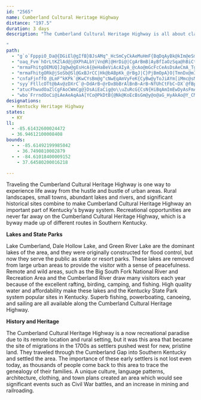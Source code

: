 ```yaml
---
id: "2565"
name: Cumberland Cultural Heritage Highway
distance: "197.5"
duration: 3 days
description: "The Cumberland Cultural Heritage Highway is all about classic small town America set in a landscape that is brimming with lakes and rivers and outstanding outdoor recreation opportunities of national significance. The small town culture of the Cumberland is important because of the Kentucky/Cumberland Plateau culture that developed after the migration of the late 1700s.  This event became a cultural cornerstone, and this area still exhibits many of those qualities. Hundreds of thousands of people return each year to trace their family roots.

"
path:
  - "g`o`FpppiO_Da@{DGiEl@gIfB}BJsAMq^_HcSmCyCkAeMuHmF{BqDqAyBk@kIm@eSmAaDFuBb@wBt@{NlIoAd@iGnAsCNkFz@_MrAcHPmCYiW{ImL{GsFcBmCyA{A_BqAgB_OkTqNaSe@m@e@mAa@eCCuA@qKIaBUsAw@aCoFeLs@mCYsByBij@c@_DsBaH_@yDXw[IsB_@{CuDoLgA_Du@cBu@oAaAkA}GoGs@mA[_AYwA_@mF@_BL{An@aCn@kA|AmB^w@^gB@sBQyAY}@oC{DwA_C{F{Mq@cCEyB^_ECgAo@sEAeCZgCnBgEVkAJw@?oBWsBQm@yBgEeAu@y@Oo@CkFNuA_@wAeA}B}CsA{B{@sByAsEiA{B{KoMe@oASyANaBh@uANWlAs@`^oMrAq@jBaB|@qAnAyClE_UrCgPbA_Dt@eB`EwGdBcBnAg@zD[hBe@lDkBpAqAj@u@n@aBdBkHfEcRh@_DTcECwGFsAx@{JGeC_@cC{@eCwCsEmZea@kAsAqCgCqJmGsQyIiAgAeA_ByAuDaAcDUiCUuo@Eap@YkCc@uAo@iA]]aAq@aGeC_As@y@{@}CiEyBcBgF_CcAYiAOoBDiB\\{J`CmALsBAiASeA_@wf@iYoB_B_AmAkCgEyAgBaBcBoBgAqAYuA?qVpC{BOqAc@_Aw@iRiWyBeDo@}Ac@eBcAaJ_@}Ai@uAyAgBuDqBkCgBuAkB}AoDi@yCK_DFac@KsEo@sJ]_Bk@sAy@kAiAy@mFaCmA{@_HsHeHmEiAcA_AmAcAoCiGmXwAcEsGyL}b@ku@sCmEyAgDkFsOaAaC_AeAc@Y_@A_Ae@eI}AyB{@sCcCgFiF_BmBuK}S_@yAoBaLwg@g`DmDeUe@_HcAiu@BaDRaBfCsK|@mEXeB`@{EhAse@vGisAt@gZ^sTZmFwEcDiBaBsB{ByCqEyq@}qAcEsH}A_C}BiCeBcBmFoDcBs@mAWyJsCqFsBmDkByE{D_Am@wEeAiAk@wFiKc@wAaA{Gc@sA_IgNyAsCKg@JS?Y"
  - "oaq_Fvm`hOrLtKZlAd@j@XPhALbY|Vn@R|@HrDi@|CgArBmB|AyBfIaOzSqa@hBiCtAyAtCyBlDyAhQeDbDaAnAq@bAaA~@kAn@sAl@eBn@_DbCkZbAwIxAmJhBgI`FaQxKm^jC{HtB_IbW}y@|@mEXuCHwDCyBI_Ce@uDo`@ehC_e@qmCWsBc@mGQoGHuFfIkjCBsFCiGOyFyE}aAY{LBmJxDsdBh@sIhAgIxAiGtAgElv@qkBhCyHlC}JxBuKjAyIdA}Kj@oPnA{qAbAg_DzI}xCDmD_@gNi@ma@sBqjAEaHFuB`@yF^qCd@mCfBaG~CyG~LkTjByEr@sCd@_DRaD?uFWyDW_B_CcJ}Vo{@oN_g@gVqy@uAmFmB_JuAkI_AyHg@{Fs@uLUaK?mNh@q~@EaIa@gMa@{Gy@mIiQe|Ay@sO}Bii@AyGJgEVaDbAaHtJmi@d@kDPoDImFsCar@SaKa@mEgBgd@QqBm@_Di@aBsAkC_AoAoBiBq~@ip@aJyHcDiDgi@sq@gE{FuCmEaDoFkbAkiBgDoHuAwDmRgk@uAoDsDyIkEgIcDaFyEeG{n@op@sCaDcCeEsAcDiAqEc@yCWaDqAmj@_@kVNqCN_BXaBh@yBnBaEhIsMp@oBf@wCFeA?iBOaDi@qCk@mA{P{S_GoG_C}AkCu@oCScDFaJmdAGkCF_A|CiNDsAOw@y@sA_AgAoMcL{BcBq@{@[gBOW_@k@s@m@"
  - "mrmaFhitgOEMUQ]Jq@w@gEsHcA{@eHaBeViAcAIyA_@cAo@mGcFcCeAsDsAeCmA_TgMwHeEsBy@eDaAcCk@yEq@eLUsQ@cDVwDt@iDhAguBx|@yLrFwThIsMjGcgBbu@ua@tPyObHs`Blr@_FdC_HzDmFpDy_@`ZaK~Gsd@dYcErBgDrAoHjBuFr@gGPmGKyCWmDi@sf@gKaD_@uGYeE@sHp@iFdAuBj@sChAsIrE}VhSuHdH{C|DqBdD_BfD}FdO}A|CyArBsCvCcDxBqDxAiCl@yG`AqHlBqFbC}FhEsDvD}C|D_EjGmKzNeTdZwJlMcD|CqFjD}ErB}E~@cCXcCLsCGqFe@cGmAsCeAyBkAeBgAcK{H_fAc{@cj@_c@gGuDwGwCgHuBqEy@uEg@uEWeGEeDJe|BvSaSxB}o@xF"
  - "mrmaFhitgORk@jSoSb@Sl@GxBJrCC|Hk@bABpKk_@rBgJ|C}PjBmOpA}O|TmnDx@mIz@wGv@{DlKge@xs@c_Dt@gEb@gEPmEA_FIeDm@aGgMks@k@qCeOu{@m@iESsE?_BNuE`e@kaGP}AfAeFr@aCbD_Jz@_ErFij@ReDB_FGcD[yEo@qE}FaY[kCSyEDcEbAeNdEcr@xA{LfBmIdCwIbDkIpAmCp~@i~A~C{FTg@pBeHdAcF"
  - "cnfaFjnffO_@LmF^kKPk`@KwCYsBm@g^cNwEqAmVyFeK{CyBw@yToJiAYm[iMmc@sMcFgBmA{@oBoB}Wg[aDqC_PiL_CkAsUuIyQiFsAk@oBwAeIuIcCuC}m@{v@iBeBmAm@cCe@_Rk@aEa@a`@uMcHwA}Bo@mAo@eBoA{JeKaEwDgE_DeC_B}C_BaLeFaL{F}Bm@aHw@iAa@gAm@wPiQeC}CgBoDaIoVyAsDsBcE}B}DyL}QaBkBgCyA}Ac@uBUyABcCZ{\\xIyTfHcCj@gCTyDAsC_@cBe@wXoJiCi@{@CgBF}Cp@yBlAoAlAwEhGsAnAyAx@_`@vKiBBsBu@oAuAi@sAqGqUy@qD{Ged@u@mIEiFUuEe@}Cw@oCoA_CgDyDsO{JkAaAcAsAuAqC}@{FKaDxA}d@?sB_@iF]wBg@mBaAeCmAyBiYy[sAgBsBwDyAsDeAoDe_@spAiAgC}@kAo@m@_B_AqA_@iJ_BiBEwAP}Br@}KfFmD~@kKrBqNlEga@lQyJrDyMtDqMpC{JzAod@tGwBPmC?yCe@wIgC{Y{EqbAoYiGgAmMqAgG{@mVkFyCUcE@{CXcK~A}BRuA?wB_@sU}KaL_GcBsB{B_FgBoCwBwB_BaAuNyEsEmBmBgAeMmKwE_DmGsCeF_B{EaAcEe@sBa@cAYsBcAyBgBiBkC_d@m_AyAmCiBcCgEaEge@m`@aAq@cQqOiAgBmA_CoAyDyEc[wAyFeBuFgC{FyAsC}C_FwEuGiAgAiAq@iAe@sAWyBCsFh@}BGeAWyAm@iAy@}@aAu@mA}@eCyGcY_BmFmAoCqA_CiHmJsBsDiC{GuEoPoBeKoAwJi@mIy@uTYeDi@cDyAkFoCwG{KuUkIcOcHmKgF_HqCmCeCyAyAg@uD_AaKgBuEi@{HUuPLkMP}DX{IrAeO`EwCl@yEh@}BFgFE_CQiDi@wV}F}R{DowAiRwGsAoBk@mDyAgE_CoC{BgPaPcJwGcFyCsBcAoLsEgKiCsCe@kDW_kBwTiGuAsF}BoGsEuLcLee@me@iRaSiC_DsC{D{CmFcF}JcBqCsEaG_D{CgFwDem@m]}J_F{KyEyCy@qAMyAKuBBkYhC"
  - "syy`FtllcOTt@bAv@zDXrC`@~DdArB~@rDxBbBrAlBnB~ArB~NfUhCtFbC~DX`@fBpA|MbTbB~Cz@fCb@lB^dCjMn{AvAfKlk@njCrAdFbIx_@rNno@nClKfDtJbDjHrCnF`z@hzAlFrIxDlFfHtIj]x]`ItIrCxDbCdEtAxCdChGzr@fsBrE`MrClGbEhI`[xj@vDdIlEjKrDrK`L|_@jGpRQpBm@tAeJdG_A`A}@xBoAhEcCxDi@dBKrBJ`LKrAiA`C]|A}Ej^e@`BqD~I_@bBm@lHWrFSfBy@|BkB`Dc@xA?dBJz@zB~GZzADdBQxAi@fAmAbAmALuBAm@Tu@x@cBfFaFtL_@jAYzAErEYpA_BdC}ChBo@j@y@lAy@~BaCfJc@rAeFlKa@xAmBtIWpB{A`[HpBxBtPTlC^`Jh@vSTdBr@rBnA~A`HxFvAt@~@X~SxDlE|A`ChAhHjFbAfAbAvAtBnElDdExAbArAb@rARmBtCgGxHcD`DqKjJsAtAU|@qAtKk@nHQlF|@~A\\JnEwA|ASvAB~Az@t@|@|BfEHr@?lCIlAo@`DDr@Rp@rCzFxC~BpHtHhAr@|Ad@zDj@~GJnAlAlAjBxBx@"
  - "atucFhwudOaZlCgFAoCWmCg@}DsAiEaCig@o\\uZuRcG{CsN{HiBqAmImEwDyAsFmA}D_@aKk@uaAwGg}@iEyb@gBe_@eC_h@uGeIsAkwBmZkJ}AqHaBq[gJmG_CmGeDsd@sWyO_Kww@uk@eFeEuMaJ_YkSaCyAkCgA}DkA_Ca@oC[{FGq`AzCsTZiECm@WeFTg@NqKAc}@p@uNr@uD@}EMsCsBsD_E_Am@}d@qBqNu@nAic@fDNd@IRSbI{KzYqXxCmDjM_ZhMmOnDuExLeQtBgDrAyCfD}LxAkD`I{L|Zuj@bBaBnAk@vCe@jCOdAwC`BaDrAqBfDiDpA_A~CyAbEyArF}Ad_@aFxFa@`DElEDpRx@dJR|CEtF_@bIsAdIeCrFgCnGgEnD{CjBqBlDeEdCsDra@}u@zGkKhK{MlLmNlFeGjDuEfVwYrCuD`CwDxXgk@v@mBl[wo@`HaOhBaDxB}CfCmChDuChBqArCuAdLmEna@aOjLyElB_@zd@mBrAQnPiEnb@wFfFiB|B]lEsAFvBRx@dIpM~@|B^tBE~AO~@mE`M_B|F{@xDQ~CY|RL~AX~@jBdEz@bCjFtTlFtIhD|D|Az@`GrBrA`AxAvBhSj^bGhLnB~BzFxFnAfAfCxAdBvAdEtEtAxBn@nB|BxNhEpT`HtVrBnKt@`DlAxDnAdCfPnTp@z@n@f@xAd@nGlAdIVfA^hA`AtSzW|@zBvDlOp@rAdClDnArAtKfGt@p@x@fAhBfE`G`QTdBHfAJtFO`Do@|DEhABbCp@`KKzE@rB\\dInC~THdDUtFRvCp@bErArFvGp[XfCJvF^rCvBpGbJhWv@~CXfG~Bv}@RlC`@lBj@xAlApBbBzAtHdEbB~AhA`B`Qzi@lArEhA~Hb@dP?jBiAvWCrBNvBfAvE`HbVjAjFvDp^fEnc@ZxF"
  - "wbo`FrrndOoCi@iAeAeAqAaA[YCo@PkDtB{@Nk@KoEcBsGm@y@o@aG_HyAkAo@Y_CMoCD{HfAaAGeB}BmAoBSMg@?{At@m@DoEyBe@EeAXi@AcEmCkD_BeA]gIPyBVm@XoD`E}Ax@_Rz@mAGo@e@iCoG}BeGo@mCeAyCQsAGgHIq@{@mCgA{F_@aAcAwAgLgMmB}BaFuJgGgNoAkBwCsCoGmFy@g@wEgBoBsAY_@OiA^mI}AcCiDqHiAaBuAqAgCmAcMmCeCmAyAmAw@_AkAkB{Zgp@oAoByBsBmBeA}C_AaR{AsASwCy@mDqBeVuQiKiHsCcBcE_Baa@wM{GeBcDYgDGy^~@{Dl@_LjCsCLyDYkBe@sH_CyBa@iBO{EJ{OxCaDRkUGoOkB}AGcD?cDRiEz@gTrHaJpEyQzKeBr@iDt@}@^sAdA_CdCcBx@sk@bMcC\\mACy@SuP{G"
designations:
  - Kentucky Heritage Highway
states:
  - KY
ll:
  - -85.61432600024472
  - 36.94612100008408
bounds:
  - - -85.61492199985042
    - 36.7490810002879
  - - -84.61018400009152
    - 37.64580200016218

---
```


Traveling the Cumberland Cultural Heritage Highway is one way to experience life away from the hustle and bustle of urban areas. Rural landscapes, small towns, abundant lakes and rivers, and significant historical sites combine to make Cumberland Cultural Heritage Highway an important part of Kentucky's byway system. Recreational opportunities are never far away on the Cumberland Cultural Heritage Highway, which is a byway made up of different routes in Southern Kentucky. 

__Lakes and State Parks__

Lake Cumberland, Dale Hollow Lake, and Green River Lake are the dominant lakes of the area, and they were originally constructed for flood control, but now they serve the public as state or resort parks. These lakes are removed from large urban areas to provide the visitor with a sense of peacefulness. Remote and wild areas, such as the Big South Fork National River and Recreation Area and the Cumberland River draw many visitors each year because of the excellent rafting, birding, camping, and fishing. High quality water and affordability make these lakes and the Kentucky State Park system popular sites in Kentucky. Superb fishing, powerboating, canoeing, and sailing are all available along the Cumberland Cultural Heritage Highway.

__History and Heritage__

The Cumberland Cultural Heritage Highway is a now recreational paradise due to its remote location and rural setting, but it was this area that became the site of migrations in the 1700s as settlers pushed west for new, pristine land. They traveled through the Cumberland Gap into Southern Kentucky and settled the area. The importance of these early settlers is not lost even today, as thousands of people come back to this area to trace the genealogy of their families. A unique culture, language patterns, architecture, clothing, and town plans created an area which would see significant events such as Civil War battles, and an increase in mining and railroading. 
